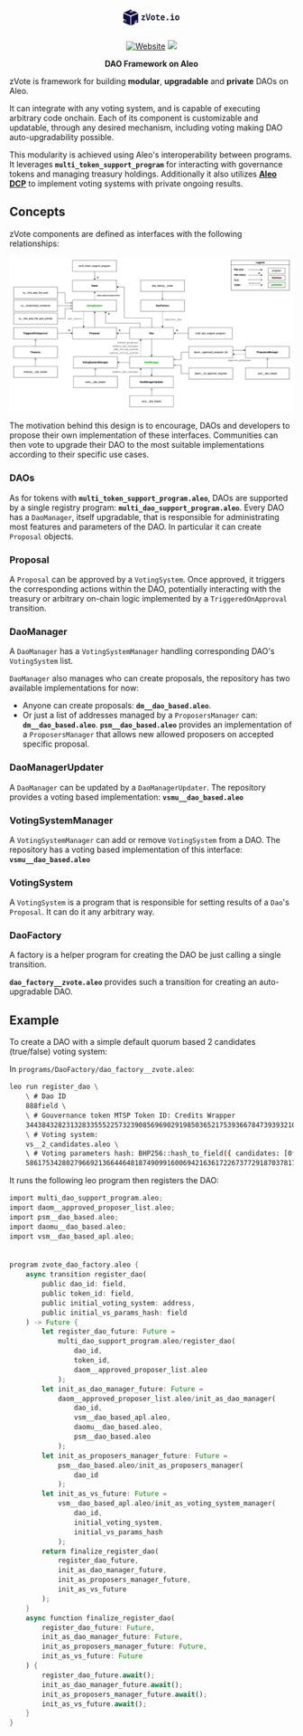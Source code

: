 <h1 align="center">
    <picture>
        <source media="(prefers-color-scheme: dark)" srcset="./media/logo-dark.png" width="100">
        <source media="(prefers-color-scheme: light)" srcset="./media/logo-light.png" width="100">
        <img alt="snarkDB" src="./media/logo-light.png" width="100">
    </picture>
</h1>

<p align="center">
    <a href="https://zvote.io"> <img alt="Website" src="https://img.shields.io/badge/docs-online-blue"></a>
    <a href="https://zvote.io"><img src="https://img.shields.io/badge/status-ℹ-green"/></a>
</p>

<p align="center">
    <b>DAO Framework on Aleo</b>
</p>

zVote is framework for building **modular**, **upgradable** and **private** DAOs on Aleo.

It can integrate with any voting system, and is capable of executing arbitrary code onchain. Each of its component is customizable and updatable, through any desired mechanism, including voting making DAO auto-upgradability possible.

This modularity is achieved using Aleo's interoperability between programs. It leverages **`multi_token_support_program`** for interacting with governance tokens and managing treasury holdings. Additionally it also utilizes **[Aleo DCP](https://github.com/bandersnatch-io/aleo-dcp/blob/main/README.md)** to implement voting systems with private ongoing results.

## Concepts

zVote components are defined as interfaces with the following relationships:

![alt text](./media/zvote-diagram.png)

The motivation behind this design is to encourage, DAOs and developers to propose their own implementation of these interfaces. Communities can then vote to upgrade their DAO to the most suitable implementations according to their specific use cases.

### DAOs

As for tokens with **`multi_token_support_program.aleo`**, DAOs are supported by a single registry program: **`multi_dao_support_program.aleo`**. Every DAO has a `DaoManager`, itself upgradable, that is responsible for administrating most features and parameters of the DAO. In particular it can create `Proposal` objects.

### Proposal

A `Proposal` can be approved by a `VotingSystem`. Once approved, it triggers the corresponding actions within the DAO, potentially interacting with the treasury or arbitrary on-chain logic implemented by a `TriggeredOnApproval` transition.

### DaoManager

A `DaoManager` has a `VotingSystemManager` handling corresponding DAO's `VotingSystem` list.

`DaoManager` also manages who can create proposals, the repository has two available implementations for now:

- Anyone can create proposals: **`dm__dao_based.aleo`**.
- Or just a list of addresses managed by a `ProposersManager` can: **`dm__dao_based.aleo`**.
**`psm__dao_based.aleo`** provides an implementation of a `ProposersManager` that allows new allowed proposers on accepted specific proposal.

### DaoManagerUpdater

A `DaoManager` can be updated by a `DaoManagerUpdater`. The repository provides a voting based implementation: **`vsmu__dao_based.aleo`**

### VotingSystemManager

A `VotingSystemManager` can add or remove `VotingSystem` from a DAO. The repository has a voting based implementation of this interface: **`vsmu__dao_based.aleo`**

### VotingSystem

A `VotingSystem` is a program that is responsible for setting results of a `Dao`'s `Proposal`. It can do it any arbitrary way.

### DaoFactory

A factory is a helper program for creating the DAO be just calling a single transition.

**`dao_factory__zvote.aleo`** provides such a transition for creating an auto-upgradable DAO.

## Example

To create a DAO with a simple default quorum based 2 candidates (true/false) voting system:

In `programs/DaoFactory/dao_factory__zvote.aleo`:

```bash
leo run register_dao \
    \ # Dao ID
    888field \
    \ # Gouvernance token MTSP Token ID: Credits Wrapper
    3443843282313283355522573239085696902919850365217539366784739393210722344986field \
    \ # Voting system:
    vs__2_candidates.aleo \ 
    \ # Voting parameters hash: BHP256::hash_to_field({ candidates: [0field, 0field] })
    5861753428027966921366446481874909916006942163617226737729187037817006635040field
```

It runs the following leo program then registers the DAO:

```rust
import multi_dao_support_program.aleo;
import daom__approved_proposer_list.aleo;
import psm__dao_based.aleo;
import daomu__dao_based.aleo;
import vsm__dao_based_apl.aleo;


program zvote_dao_factory.aleo {
    async transition register_dao(
        public dao_id: field,
        public token_id: field,
        public initial_voting_system: address,
        public initial_vs_params_hash: field
    ) -> Future {
        let register_dao_future: Future =
            multi_dao_support_program.aleo/register_dao(
                dao_id,
                token_id,
                daom__approved_proposer_list.aleo
            );
        let init_as_dao_manager_future: Future =
            daom__approved_proposer_list.aleo/init_as_dao_manager(
                dao_id,
                vsm__dao_based_apl.aleo,
                daomu__dao_based.aleo,
                psm__dao_based.aleo
            );
        let init_as_proposers_manager_future: Future =
            psm__dao_based.aleo/init_as_proposers_manager(
                dao_id
            );
        let init_as_vs_future: Future =
            vsm__dao_based_apl.aleo/init_as_voting_system_manager(
                dao_id,
                initial_voting_system,
                initial_vs_params_hash
            );
        return finalize_register_dao(
            register_dao_future,
            init_as_dao_manager_future,
            init_as_proposers_manager_future,
            init_as_vs_future
        );
    }
    async function finalize_register_dao(
        register_dao_future: Future,
        init_as_dao_manager_future: Future,
        init_as_proposers_manager_future: Future,
        init_as_vs_future: Future
    ) {
        register_dao_future.await();
        init_as_dao_manager_future.await();
        init_as_proposers_manager_future.await();
        init_as_vs_future.await();
    }
}
```
